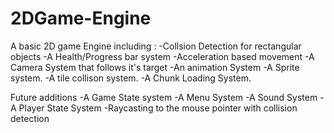 # 2DGame-Engine
A basic 2D game Engine including :
-Collsion Detection for rectangular objects
-A Health/Progress bar system
-Acceleration based movement
-A Camera System that follows it's target
-An animation System
-A Sprite system.
-A tile collison system.
-A Chunk Loading System.

Future additions
-A Game State system
-A Menu System
-A Sound System
-A Player State System
-Raycasting to the mouse pointer with collision detection


